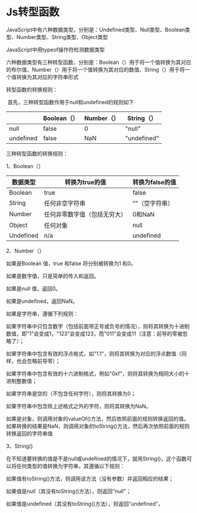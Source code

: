 # Js转型函数

JavaScript中有六种数据类型，分别是：Undefined类型、Null类型、Boolean类型、Number类型、String类型、Object类型

JavaScript中用typeof操作符检测数据类型

六种数据类型有三种转型函数，分别是：Boolean（）用于将一个值转换为其对应的布尔值、Number（）用于将一个值转换为其对应的数值、String（）用于将一个值转换为其对应的字符串形式

转型函数的转换规则：

​    首先，三种转型函数作用于null和undefined的规则如下

|           | Boolean（） | Number（） | String（）  |
| --------- | ----------- | ---------- | ----------- |
| null      | false       | 0          | "null"      |
| undefined | false       | NaN        | "undefined" |

 

三种转型函数的转换规则：

1、Boolean（）

| 数据类型  | 转换为true的值               | 转换为false的值 |
| --------- | ---------------------------- | --------------- |
| Boolean   | true                         | false           |
| String    | 任何非空字符串               | ""（空字符串）  |
| Number    | 任何非零数字值（包括无穷大） | 0和NaN          |
| Object    | 任何对象                     | null            |
| Undefined | n/a                          | undefined       |

 

2、Number（）

如果是Boolean 值，true 和false 将分别被转换为1 和0。

如果是数字值，只是简单的传入和返回。

如果是null 值，返回0。

如果是undefined，返回NaN。

如果是字符串，遵循下列规则：

如果字符串中只包含数字（包括前面带正号或负号的情况），则将其转换为十进制数值，即"1"会变成1，"123"会变成123，而"011"会变成11（注意：前导的零被忽略了）；

如果字符串中包含有效的浮点格式，如"1.1"，则将其转换为对应的浮点数值（同样，也会忽略前导零）；

如果字符串中包含有效的十六进制格式，例如"0xf"，则将其转换为相同大小的十进制整数值；

如果字符串是空的（不包含任何字符），则将其转换为0；

如果字符串中包含除上述格式之外的字符，则将其转换为NaN。

如果是对象，则调用对象的valueOf()方法，然后依照前面的规则转换返回的值。如果转换的结果是NaN，则调用对象的toString()方法，然后再次依照前面的规则转换返回的字符串值

3、String()

在不知道要转换的值是不是null或undefined的情况下，就用String()，这个函数可以将任何类型的值转换为字符串，其遵循以下规则：

如果值有toString()方法，则调用该方法（没有参数）并返回相应的结果；

如果值是null（其没有toString()方法），则返回"null"；

如果值是undefined（其没有toString()方法），则返回"undefined"。